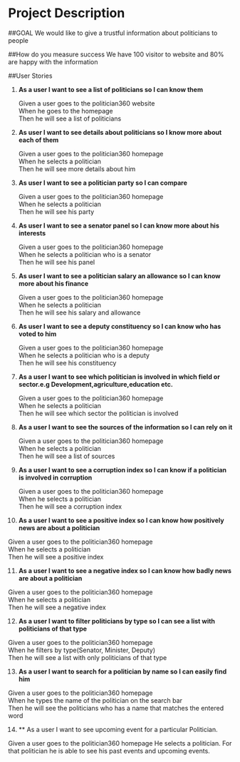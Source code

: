 # Project Description

##GOAL
We would like to give a trustful information about politicians to people


##How do you measure success
We have 100 visitor to website and 80% are happy with the information


##User Stories


1. **As a user I want to see a list of politicians so I can know them**

    Given a user goes to the politician360 website  
    When he goes to the homepage  
    Then he will see a list of politicians


2. **As user I want to see details about politicians so I know more about each of them**

    Given a user goes to the politician360 homepage  
    When he selects a politician  
    Then he will see more details about him  


3. **As user I want to see a politician party so I can compare**

    Given a user goes to the politician360 homepage  
    When he selects a politician  
    Then he will see his party  


4. **As user I want to see a senator panel so I can know more about his interests**

   Given a user goes to the politician360 homepage  
   When he selects a politician who is a senator  
   Then he will see his panel  


5. **As user I want to see a politician salary an allowance so I can know more about his finance** 

   Given a user goes to the politician360 homepage  
   When he selects a politician  
   Then he will see his salary and allowance  


6. **As user I want to see a deputy constituency so I can know who has voted to him**

   Given a user goes to the politician360 homepage  
   When he selects a politician who is a deputy  
   Then he will see his constituency  


7. **As a user I want to see which politician is involved in which field or sector.e.g Development,agriculture,education etc.**
 
   Given a user goes to the politician360 homepage  
   When he selects a politician  
   Then he will see which sector the politician is involved  


8. **As a user I want to see the sources of the information so I can rely on it**

   Given a user goes to the politician360 homepage  
   When he selects a politician  
   Then he will see a list of sources   


9. **As a user I want to see a corruption index so I can know if a politician is involved in corruption**

   Given a user goes to the politician360 homepage  
   When he selects a politician  
   Then he will see a corruption index  


10. **As a user I want to see a positive index so I can know how positively news are about a politician**

   Given a user goes to the politician360 homepage  
   When he selects a politician  
   Then he will see a positive index  


11. **As a user I want to see a negative index so I can know how badly news are about a politician**

   Given a user goes to the politician360 homepage  
   When he selects a politician  
   Then he will see a negative index  
 

12. **As a user I want to filter politicians by type so I can see a list with politicians of that type**

   Given a user goes to the politician360 homepage  
   When he filters by type(Senator, Minister, Deputy)  
   Then he will see a list with only politicians of that type  


13. **As a user I want to search for a politician by name so I can easily find him**

   Given a user goes to the politician360 homepage  
   When he types the name of the politician on the search bar  
   Then he will see the politicians who has a name that matches the entered word
 
 
14. ** As a user I want to see upcoming event for a particular Politician.

   Given a user goes to the politician360 homepage
   He selects a politician.
   For that politician he is able to see his past events and upcoming events.